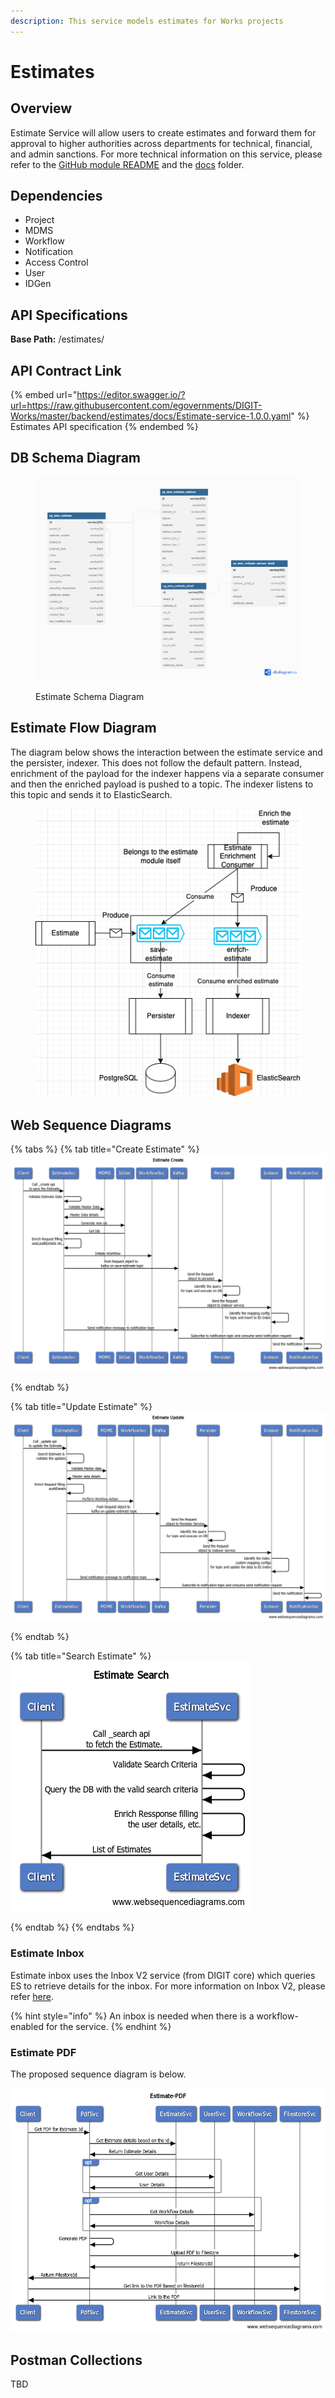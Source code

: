 ```yaml
---
description: This service models estimates for Works projects
---
```


# Estimates

## Overview

Estimate Service will allow users to create estimates and forward them for approval to higher authorities across departments for technical, financial, and admin sanctions. For more technical information on this service, please refer to the [GitHub module README](https://github.com/egovernments/DIGIT-Works/tree/master/backend/estimates) and the [docs](https://github.com/egovernments/DIGIT-Works/tree/master/backend/estimates/docs) folder.

## Dependencies

* Project
* MDMS
* Workflow
* Notification
* Access Control
* User
* IDGen

## API Specifications

**Base Path:** /estimates/

## API Contract Link

{% embed url="https://editor.swagger.io/?url=https://raw.githubusercontent.com/egovernments/DIGIT-Works/master/backend/estimates/docs/Estimate-service-1.0.0.yaml" %}
Estimates API specification
{% endembed %}

## DB Schema Diagram

<figure><img src="https://github.com/egovernments/DIGIT-Works/blob/master/backend/estimates/docs/diagrams/DB_Schema_Estimat-%20Service.png?raw=true" alt=""><figcaption><p>Estimate Schema Diagram</p></figcaption></figure>

## Estimate Flow Diagram

The diagram below shows the interaction between the estimate service and the persister, indexer. This does not follow the default pattern. Instead, enrichment of the payload for the indexer happens via a separate consumer and then the enriched payload is pushed to a topic. The indexer listens to this topic and sends it to ElasticSearch.&#x20;

<div align="left">

<figure><img src="https://github.com/egovernments/DIGIT-Works/blob/master/backend/estimates/docs/diagrams/EstimateFlowDiagram.png?raw=true" alt=""><figcaption></figcaption></figure>

</div>

## Web Sequence Diagrams

{% tabs %}
{% tab title="Create Estimate" %}
![](<../../../../.gitbook/assets/Estimate Create.png>)


{% endtab %}

{% tab title="Update Estimate" %}
![](<../../../../.gitbook/assets/Estimate Update.png>)


{% endtab %}

{% tab title="Search Estimate" %}
![](<../../../../.gitbook/assets/Estimate Search.png>)


{% endtab %}
{% endtabs %}

### Estimate Inbox

Estimate inbox uses the Inbox V2 service (from DIGIT core) which queries ES to retrieve details for the inbox. For more information on Inbox V2, please refer [here](https://digit-discuss.atlassian.net/wiki/spaces/DD/pages/2289271031/Event+based+inbox).&#x20;

{% hint style="info" %}
An inbox is needed when there is a workflow-enabled for the service.&#x20;
{% endhint %}

### Estimate PDF

The proposed sequence diagram is below.

![](../../../../.gitbook/assets/Estimate-PDF.png)

## Postman Collections

TBD

